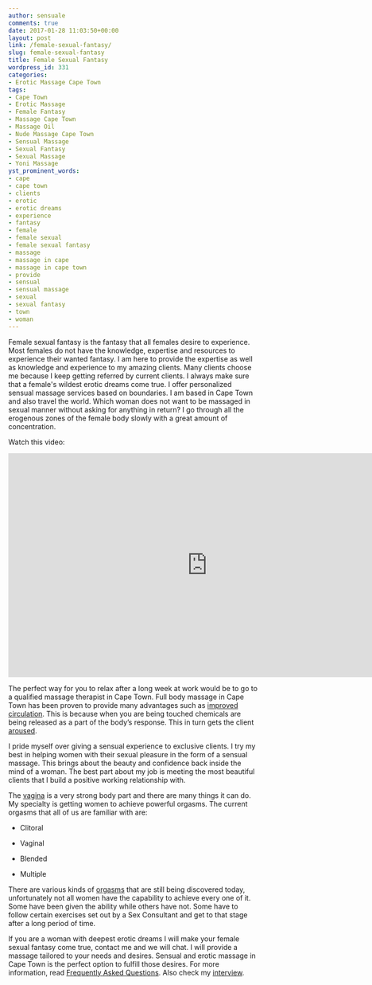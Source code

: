 ```yaml
---
author: sensuale
comments: true
date: 2017-01-28 11:03:50+00:00
layout: post
link: /female-sexual-fantasy/
slug: female-sexual-fantasy
title: Female Sexual Fantasy
wordpress_id: 331
categories:
- Erotic Massage Cape Town
tags:
- Cape Town
- Erotic Massage
- Female Fantasy
- Massage Cape Town
- Massage Oil
- Nude Massage Cape Town
- Sensual Massage
- Sexual Fantasy
- Sexual Massage
- Yoni Massage
yst_prominent_words:
- cape
- cape town
- clients
- erotic
- erotic dreams
- experience
- fantasy
- female
- female sexual
- female sexual fantasy
- massage
- massage in cape
- massage in cape town
- provide
- sensual
- sensual massage
- sexual
- sexual fantasy
- town
- woman
---
```


Female sexual fantasy is the fantasy that all females desire to experience. Most females do not have the knowledge, expertise and resources to experience their wanted fantasy. I am here to provide the expertise as well as knowledge and experience to my amazing clients. Many clients choose me because I keep getting referred by current clients. I always make sure that a female's wildest erotic dreams come true. I offer personalized sensual massage services based on boundaries. I am based in Cape Town and also travel the world. Which woman does not want to be massaged in sexual manner without asking for anything in return? I go through all the erogenous zones of the female body slowly with a great amount of concentration.

Watch this video:

<p><iframe title="How to Turn Her On with Sensual Massage" width="800" height="450" src="https://www.youtube.com/embed/EpDZ-jT0QuA?feature=oembed" frameborder="0" allow="accelerometer; autoplay; encrypted-media; gyroscope; picture-in-picture" allowfullscreen></iframe></p>

The perfect way for you to relax after a long week at work would be to go to a qualified massage therapist in Cape Town. Full body massage in Cape Town has been proven to provide many advantages such as [improved circulation](https://en.wikipedia.org/wiki/Circulatory_system). This is because when you are being touched chemicals are being released as a part of the body’s response. This in turn gets the client [aroused](https://en.wikipedia.org/wiki/Sexual_arousal).

I pride myself over giving a sensual experience to exclusive clients. I try my best in helping women with their sexual pleasure in the form of a sensual massage. This brings about the beauty and confidence back inside the mind of a woman. The best part about my job is meeting the most beautiful clients that I build a positive working relationship with.

The [vagina](https://en.wikipedia.org/wiki/Vagina) is a very strong body part and there are many things it can do. My specialty is getting women to achieve powerful orgasms. The current orgasms that all of us are familiar with are:




  * Clitoral


  * Vaginal


  * Blended


  * Multiple


There are various kinds of [orgasms](https://en.wikipedia.org/wiki/Orgasm) that are still being discovered today, unfortunately not all women have the capability to achieve every one of it. Some have been given the ability while others have not. Some have to follow certain exercises set out by a Sex Consultant and get to that stage after a long period of time.

If you are a woman with deepest erotic dreams I will make your female sexual fantasy come true, contact me and we will chat. I will provide a massage tailored to your needs and desires. Sensual and erotic massage in Cape Town is the perfect option to fulfill those desires. For more information, read [Frequently Asked Questions](/faq/). Also check my [interview](/exclusive-interview-with-ian-marshall/).
